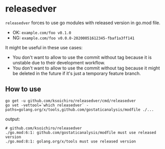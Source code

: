 # releasedver

`releasedver` forces to use go modules with released version in go.mod file.

- OK: `example.com/foo v0.1.0`
- NG: `example.com/foo v0.0.0-20200051612345-fbaf1a3ff141`

It might be useful in these use cases:

- You don't want to allow to use the commit without tag because it is unstable due to their development workflow.
- You don't want to allow to use the commit without tag because it might be deleted in the future if it's just a temporary feature branch.

## How to use

```
go get -u github.com/ksoichiro/releasedver/cmd/releasedver
go vet -vettool=`which releasedver` -paths=golang.org/x/tools,github.com/gostaticanalysis/modfile ./...
```

output:

```
# github.com/ksoichiro/releasedver
./go.mod:6:1: github.com/gostaticanalysis/modfile must use released version
./go.mod:8:1: golang.org/x/tools must use released version
```
